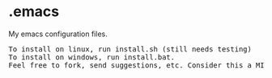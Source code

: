 .emacs
======

My emacs configuration files.

<pre>
To install on linux, run install.sh (still needs testing)
To install on windows, run install.bat.
Feel free to fork, send suggestions, etc. Consider this a MIT license.
</pre>
